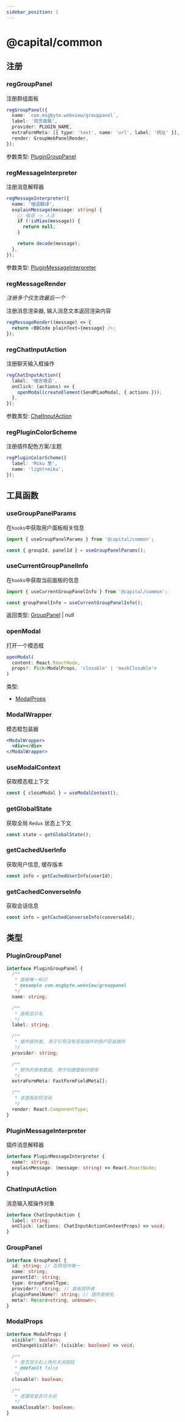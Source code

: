 ```yaml
---
sidebar_position: 1
---
```


# @capital/common

## 注册

### regGroupPanel

注册群组面板

```typescript
regGroupPanel({
  name: `com.msgbyte.webview/grouppanel`,
  label: '网页面板',
  provider: PLUGIN_NAME,
  extraFormMeta: [{ type: 'text', name: 'url', label: '网址' }],
  render: GroupWebPanelRender,
});
```

参数类型: [PluginGroupPanel](#plugingrouppanel)

### regMessageInterpreter

注册消息解释器

```typescript
regMessageInterpreter({
  name: '喵语翻译',
  explainMessage(message: string) {
    // 喵语 -> 人话
    if (!isMiao(message)) {
      return null;
    }

    return decode(message);
  },
});
```

参数类型: [PluginMessageInterpreter](#pluginmessageinterpreter)

### regMessageRender

*注册多个仅生效最后一个*

注册消息渲染器, 输入消息文本返回渲染内容

```typescript
regMessageRender((message) => {
  return <BBCode plainText={message} />;
});
```

### regChatInputAction

注册聊天输入框操作

```typescript
regChatInputAction({
  label: '喵言喵语',
  onClick: (actions) => {
    openModal(createElement(SendMiaoModal, { actions }));
  },
});
```

参数类型: [ChatInputAction](#chatinputaction)


### regPluginColorScheme

注册插件配色方案/主题

```typescript
regPluginColorScheme({
  label: 'Miku 葱',
  name: 'light+miku',
});
```








## 工具函数

### useGroupPanelParams

在`hooks`中获取用户面板相关信息

```typescript
import { useGroupPanelParams } from '@capital/common';

const { groupId, panelId } = useGroupPanelParams();
```

### useCurrentGroupPanelInfo

在`hooks`中获取当前面板的信息

```typescript
import { useCurrentGroupPanelInfo } from '@capital/common';

const groupPanelInfo = useCurrentGroupPanelInfo();
```

返回类型: [GroupPanel](#grouppanel) | null


### openModal

打开一个模态框

```typescript
openModal(
  content: React.ReactNode,
  props?: Pick<ModalProps, 'closable' | 'maskClosable'>
)
```

类型:
- [ModalProps](#modalprops)


### ModalWrapper

模态框包装器

```jsx
<ModalWrapper>
  <div></div>
</ModalWrapper>
```

### useModalContext

获取模态框上下文

```typescript
const { closeModal } = useModalContext();
```

### getGlobalState

获取全局 `Redux` 状态上下文

```typescript
const state = getGlobalState();
```

### getCachedUserInfo

获取用户信息, 缓存版本

```typescript
const info = getCachedUserInfo(userId);
```

### getCachedConverseInfo

获取会话信息

```typescript
const info = getCachedConverseInfo(converseId);
```

## 类型

### PluginGroupPanel

```typescript
interface PluginGroupPanel {
  /**
   * 面板唯一标识
   * @example com.msgbyte.webview/grouppanel
   */
  name: string;

  /**
   * 面板显示名
   */
  label: string;

  /**
   * 插件提供者, 用于引导没有安装插件的用户安装插件
   */
  provider: string;

  /**
   * 额外的表单数据, 用于创建面板时使用
   */
  extraFormMeta: FastFormFieldMeta[];

  /**
   * 该面板如何渲染
   */
  render: React.ComponentType;
}
```

### PluginMessageInterpreter

插件消息解释器

```typescript
interface PluginMessageInterpreter {
  name?: string;
  explainMessage: (message: string) => React.ReactNode;
}
```

### ChatInputAction

消息输入框操作对象

```typescript
interface ChatInputAction {
  label: string;
  onClick: (actions: ChatInputActionContextProps) => void;
}
```


### GroupPanel

```typescript
interface GroupPanel {
  id: string; // 在群组中唯一
  name: string;
  parentId?: string;
  type: GroupPanelType;
  provider?: string; // 面板提供者
  pluginPanelName?: string; // 插件面板名
  meta?: Record<string, unknown>;
}
```


### ModalProps

```typescript
interface ModalProps {
  visible?: boolean;
  onChangeVisible?: (visible: boolean) => void;

  /**
   * 是否显示右上角的关闭按钮
   * @default false
   */
  closable?: boolean;

  /**
   * 遮罩层是否可关闭
   */
  maskClosable?: boolean;
}
```
